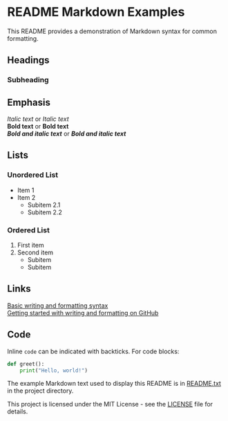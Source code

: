# README Markdown Examples

This README provides a demonstration of Markdown syntax for common formatting.

## Headings

### Subheading

## Emphasis

*Italic text* or _Italic text_  
**Bold text** or __Bold text__  
***Bold and italic text*** or ___Bold and italic text___

## Lists

### Unordered List
- Item 1
- Item 2
  - Subitem 2.1
  - Subitem 2.2

### Ordered List
1. First item
2. Second item
   - Subitem
   - Subitem

## Links

[Basic writing and formatting syntax]([https://docs.github.com/en/get-started/writing-on-github/getting-started-with-writing-and-formatting-on-github/basic-writing-and-formatting-syntax])  
[Getting started with writing and formatting on GitHub]([https://docs.github.com/en/get-started/writing-on-github/getting-started-with-writing-and-formatting-on-github])

## Code

Inline `code` can be indicated with backticks. For code blocks:

```python
def greet():
    print("Hello, world!")
```

The example Markdown text used to display this README is in [README.txt](README.txt) in the project directory.

This project is licensed under the MIT License - see the [LICENSE](LICENSE) file for details.
